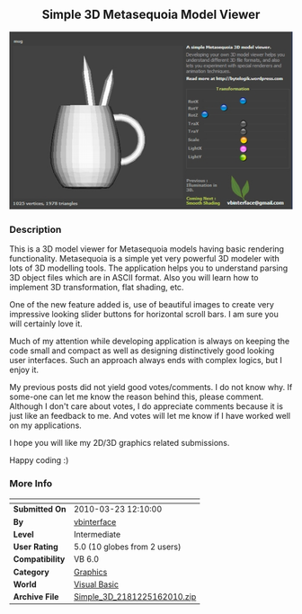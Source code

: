 ﻿<div align="center">

## Simple 3D Metasequoia Model Viewer

<img src="PIC20105161415378414.JPG">
</div>

### Description

This is a 3D model viewer for Metasequoia models having basic rendering functionality. Metasequoia is a simple yet very powerful 3D modeler with lots of 3D modelling tools. The application helps you to understand parsing 3D object files which are in ASCII format. Also you will learn how to implement 3D transformation, flat shading, etc.

One of the new feature added is, use of beautiful images to create very impressive looking slider buttons for horizontal scroll bars. I am sure you will certainly love it.

Much of my attention while developing application is always on keeping the code small and compact as well as designing distinctively good looking user interfaces. Such an approach always ends with complex logics, but I enjoy it.

My previous posts did not yield good votes/comments. I do not know why. If some-one can let me know the reason behind this, please comment. Although I don't care about votes, I do appreciate comments because it is just like an feedback to me. And votes will let me know if I have worked well on my applications.

I hope you will like my 2D/3D graphics related submissions.

Happy coding :)
 
### More Info
 


<span>             |<span>
---                |---
**Submitted On**   |2010-03-23 12:10:00
**By**             |[vbinterface](https://github.com/Planet-Source-Code/PSCIndex/blob/master/ByAuthor/vbinterface.md)
**Level**          |Intermediate
**User Rating**    |5.0 (10 globes from 2 users)
**Compatibility**  |VB 6\.0
**Category**       |[Graphics](https://github.com/Planet-Source-Code/PSCIndex/blob/master/ByCategory/graphics__1-46.md)
**World**          |[Visual Basic](https://github.com/Planet-Source-Code/PSCIndex/blob/master/ByWorld/visual-basic.md)
**Archive File**   |[Simple\_3D\_2181225162010\.zip](https://github.com/Planet-Source-Code/vbinterface-simple-3d-metasequoia-model-viewer__1-73159/archive/master.zip)









